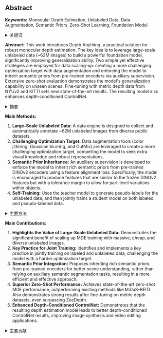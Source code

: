 
## Abstract

**Keywords:** Monocular Depth Estimation, Unlabeled Data, Data Augmentation, Semantic Priors, Zero-Shot Learning, Foundation Model

<details>
    <summary>关键词</summary>
    <ul>
        单目深度估计，无标签数据，数据增强，语义先验，零样本学习，基础模型
    <ul>
</details>

**Abstract:** This work introduces Depth Anything, a practical solution for robust monocular depth estimation. The key idea is to leverage large-scale unlabeled data (~62M images) to build a powerful foundation model, significantly improving generalization ability.  Two simple yet effective strategies are employed for data scaling-up:  creating a more challenging optimization target with data augmentation and enforcing the model to inherit semantic priors from pre-trained encoders via auxiliary supervision.  Extensive zero-shot evaluation demonstrates the model's generalization capability on unseen scenes.  Fine-tuning with metric depth data from NYUv2 and KITTI sets new state-of-the-art results. The resulting model also enhances depth-conditioned ControlNet.

<details>
    <summary>摘要</summary>
    <ul>
        本文介绍了一种名为 Depth Anything 的实用方法，用于实现稳健的单目深度估计。核心思想是利用大规模无标签数据（约 6200 万张图像）构建一个强大的基础模型，从而显著提高泛化能力。采用了两种简单而有效的策略来进行数据扩展：通过数据增强创建更具挑战性的优化目标，以及通过辅助监督强制模型从预训练编码器继承语义先验知识。广泛的零样本评估证明了该模型在未见场景中的泛化能力。通过使用来自 NYUv2 和 KITTI 的度量深度数据进行微调，实现了新的最先进水平。生成的模型还增强了深度条件 ControlNet。
    <ul>
</details>

**Main Methods:**

1.  **Large-Scale Unlabeled Data:**  A data engine is designed to collect and automatically annotate ~62M unlabeled images from diverse public datasets.
2.  **Challenging Optimization Target:** Data augmentation tools (color jittering, Gaussian blurring, and CutMix) are leveraged to create a more challenging optimization target, compelling the model to seek extra visual knowledge and robust representations.
3.  **Semantic Prior Inheritance:** An auxiliary supervision is developed to enforce the model to inherit rich semantic priors from pre-trained DINOv2 encoders using a feature alignment loss. Specifically, the model is encouraged to produce features that are similar to the frozen DINOv2 features but with a tolerance margin to allow for part-level variations within objects.
4.  **Self-Training:** Uses the teacher model to generate pseudo-labels for the unlabeled data, and then jointly trains a student model on both labeled and pseudo-labeled data.

<details>
    <summary>主要方法</summary>
     <ul>
        <li><strong>大规模无标签数据：</strong>设计了一个数据引擎，用于从各种公共数据集中收集并自动标注约 6200 万张无标签图像。</li>
        <li><strong>具有挑战性的优化目标：</strong>利用数据增强工具（色彩抖动、高斯模糊和 CutMix）来创建更具挑战性的优化目标，促使模型寻求额外的视觉知识和鲁棒的表示。</li>
        <li><strong>语义先验继承：</strong>开发了一种辅助监督，通过特征对齐损失，强制模型从预训练的 DINOv2 编码器继承丰富的语义先验。具体来说，鼓励模型生成与冻结的 DINOv2 特征相似的特征，但具有一定的容差范围，以允许对象内部的分段变化。</li>
        <li><strong>自训练：</strong>使用教师模型为无标签数据生成伪标签，然后共同训练一个学生模型，使其同时适应有标签数据和伪标签数据。</li>
     <ul>
</details>

**Main Contributions:**

1.  **Highlights the Value of Large-Scale Unlabeled Data:**  Demonstrates the significant benefit of scaling up MDE training with massive, cheap, and diverse unlabeled images.
2.  **Key Practice for Joint Training:**  Identifies and implements a key practice in jointly training on labeled and unlabeled data, challenging the model with a harder optimization target.
3.  **Semantic Prior Integration:** Proposes inheriting rich semantic priors from pre-trained encoders for better scene understanding, rather than relying on auxiliary semantic segmentation tasks, resulting in a more efficient and effective approach.
4.  **Superior Zero-Shot Performance:** Achieves state-of-the-art zero-shot MDE performance, outperforming existing methods like MiDaS-BEITL. Also demonstrates strong results after fine-tuning on metric depth datasets, even surpassing ZoeDepth.
5.  **Enhanced Depth-Conditioned ControlNet:** Demonstrates that the resulting depth estimation model leads to better depth-conditioned ControlNet results, improving image synthesis and video editing applications.

<details>
    <summary>主要贡献</summary>
       <ul>
        <li><strong>强调大规模无标签数据的价值：</strong>证明了使用大量、廉价且多样化的无标签图像来扩展 MDE 训练的显著优势。</li>
        <li><strong>联合训练的关键实践：</strong>识别并实施了在有标签和无标签数据上进行联合训练的关键实践，通过更困难的优化目标来挑战模型。</li>
        <li><strong>语义先验集成：</strong>提出通过从预训练的编码器继承丰富的语义先验，来更好地理解场景，而不是依赖于辅助的语义分割任务，从而实现了更高效和有效的方法。</li>
        <li><strong>卓越的零样本性能：</strong>实现了最先进的零样本 MDE 性能，优于现有的 MiDaS-BEITL 等方法。同时，在度量深度数据集上进行微调后也表现出强大的结果，甚至超过了 ZoeDepth。</li>
        <li><strong>增强的深度条件 ControlNet：</strong>表明由此产生的深度估计模型可以带来更好的深度条件 ControlNet 结果，从而改善图像合成和视频编辑应用。</li>
    <ul>
</details>